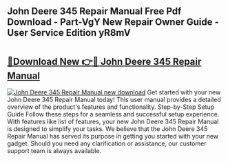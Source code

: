 ## John Deere 345 Repair Manual Free Pdf Download - Part-VgY New Repair Owner Guide - User Service Edition yR8mV

# <h2><a href="http://bc949.oget.top/?id=John+Deere+345+Repair+Manual">🔗Download New 👉🔴 John Deere 345 Repair Manual</a></h2>

[![John Deere 345 Repair Manual new download](https://i.imgur.com/5g1atiW.png)](http://bc949.oget.top/?id=John+Deere+345+Repair+Manual)
Get started with your new John Deere 345 Repair Manual today! This user manual provides a detailed overview of the product's features and functionality. Step-by-Step Setup Guide Follow these steps for a seamless and successful setup experience. With features like list of features, your new John Deere 345 Repair Manual is designed to simplify your tasks. We believe that the John Deere 345 Repair Manual has served its purpose in getting you started with your new gadget. Should you need any clarification or assistance, our customer support team is always available.

